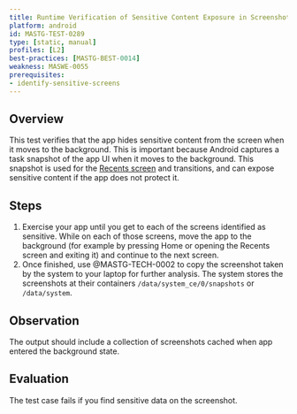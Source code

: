 ```yaml
---
title: Runtime Verification of Sensitive Content Exposure in Screenshots During App Backgrounding
platform: android
id: MASTG-TEST-0289
type: [static, manual]
profiles: [L2]
best-practices: [MASTG-BEST-0014]
weakness: MASWE-0055
prerequisites:
- identify-sensitive-screens
---
```


## Overview

This test verifies that the app hides sensitive content from the screen when it moves to the background. This is important because Android captures a task snapshot of the app UI when it moves to the background. This snapshot is used for the [Recents screen](https://developer.android.com/guide/components/activities/recents) and transitions, and can expose sensitive content if the app does not protect it.

## Steps

1. Exercise your app until you get to each of the screens identified as sensitive. While on each of those screens, move the app to the background (for example by pressing Home or opening the Recents screen and exiting it) and continue to the next screen.
2. Once finished, use @MASTG-TECH-0002 to copy the screenshot taken by the system to your laptop for further analysis. The system stores the screenshots at their containers `/data/system_ce/0/snapshots` or `/data/system`.

## Observation

The output should include a collection of screenshots cached when app entered the background state.

## Evaluation

The test case fails if you find sensitive data on the screenshot.
